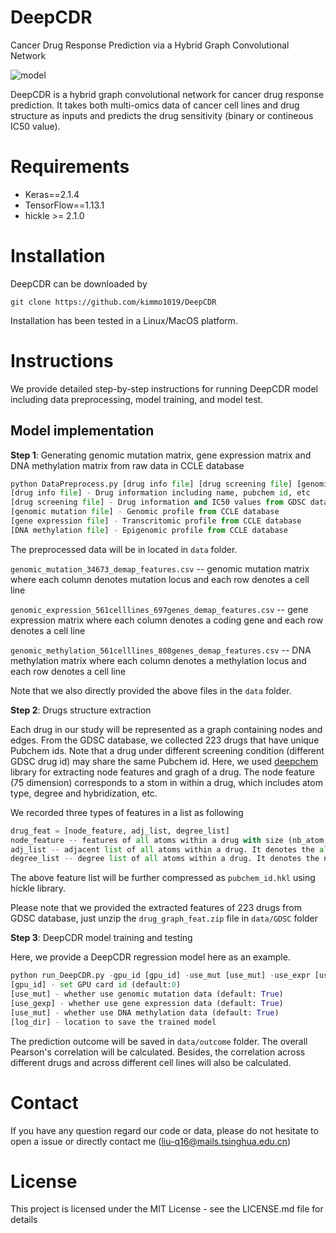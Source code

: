# DeepCDR
Cancer Drug Response Prediction via a Hybrid Graph Convolutional Network
 
 ![model](https://github.com/kimmo1019/DeepCDR/blob/master/model.png)
 
 DeepCDR is a hybrid graph convolutional network for cancer drug response prediction. It takes both multi-omics data of cancer cell lines and drug structure as inputs and predicts the drug sensitivity (binary or contineous IC50 value). 
 
 # Requirements
- Keras==2.1.4
- TensorFlow==1.13.1
- hickle >= 2.1.0

# Installation
DeepCDR can be downloaded by
```shell
git clone https://github.com/kimmo1019/DeepCDR
```
Installation has been tested in a Linux/MacOS platform.

# Instructions
We provide detailed step-by-step instructions for running DeepCDR model including data preprocessing, model training, and model test.

## Model implementation
**Step 1**: Generating genomic mutation matrix, gene expression matrix and DNA methylation matrix from raw data in CCLE database

```python
python DataPreprocess.py [drug info file] [drug screening file] [genomic mutation file] [gene expression file] [DNA methylation file]
[drug info file] - Drug information including name, pubchem id, etc
[drug screening file] - Drug information and IC50 values from GDSC database
[genomic mutation file] - Genomic profile from CCLE database
[gene expression file] - Transcritomic profile from CCLE database
[DNA methylation file] - Epigenomic profile from CCLE database
```
The preprocessed data will be in located in `data` folder.

`genomic_mutation_34673_demap_features.csv` --  genomic mutation matrix where each column denotes mutation locus and each row denotes a cell line

`genomic_expression_561celllines_697genes_demap_features.csv` -- gene expression matrix where each column denotes a coding gene and each row denotes a cell line

`genomic_methylation_561celllines_808genes_demap_features.csv` -- DNA methylation matrix where each column denotes a methylation locus and each row denotes a cell line

Note that we also directly provided the above files in the `data` folder. 

**Step 2**: Drugs structure extraction

Each drug in our study will be represented as a graph containing nodes and edges. From the GDSC database, we collected 223 drugs that have unique Pubchem ids. Note that a drug under different screening condition (different GDSC drug id) may share the same Pubchem id.
Here, we used [deepchem](https://github.com/deepchem/deepchem) library for extracting node features and gragh of a drug. The node feature  (75 dimension) corresponds to a stom in within a drug, which includes atom type, degree and hybridization, etc. 

We recorded three types of features in a list as following

```python
drug_feat = [node_feature, adj_list, degree_list]
node_feature -- features of all atoms within a drug with size (nb_atom, 75)
adj_list -- adjacent list of all atoms within a drug. It denotes the all the neighboring atoms indexs
degree_list -- degree list of all atoms within a drug. It denotes the number of neighboring atoms 
```

The above feature list will be further compressed as `pubchem_id.hkl` using hickle library.

Please note that we provided the extracted features of 223 drugs from GDSC database, just unzip the `drug_graph_feat.zip` file in `data/GDSC` folder




**Step 3**: DeepCDR model training and testing

Here, we provide a DeepCDR regression model here as an example.

```python
python run_DeepCDR.py -gpu_id [gpu_id] -use_mut [use_mut] -use_expr [use_gexp] -use_methy [use_methy] -checkpoint_dir [checkpoint_dir]
[gpu_id] - set GPU card id (default:0)
[use_mut] - whether use genomic mutation data (default: True)
[use_gexp] - whether use gene expression data (default: True)
[use_mut] - whether use DNA methylation data (default: True)
[log_dir] - location to save the trained model
```

The prediction outcome will be saved in `data/outcome` folder. The overall Pearson's correlation will be calculated. Besides, the correlation across different drugs and across different cell lines will also be calculated.

# Contact
If you have any question regard our code or data, please do not hesitate to open a issue or directly contact me (liu-q16@mails.tsinghua.edu.cn)


# License
This project is licensed under the MIT License - see the LICENSE.md file for details


























